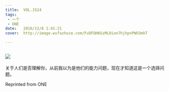 ```yaml
---
title:	VOL.1524
tags:
 - 一个
 - ONE
date:	2016/12/8 1:41:21
cover:	http://image.wufazhuce.com/FvDFQH6GzMLOion7hjhpnPWO3mkT

---
```

![](http://image.wufazhuce.com/FvDFQH6GzMLOion7hjhpnPWO3mkT)
---

关于人们是否理解你，从前我以为是他们的能力问题，现在才知道这是一个选择问题。
 
Reprinted from ONE
